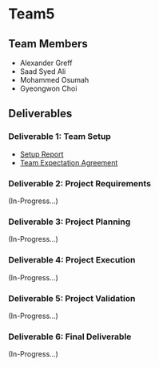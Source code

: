 # Team5

## Team Members
* Alexander Greff
* Saad Syed Ali
* Mohammed Osumah
* Gyeongwon Choi

## Deliverables

### Deliverable 1: Team Setup
* [Setup Report](deliverable1/Deliverabe%201.pdf)
* [Team Expectation Agreement](deliverable1/Team%20Expectation%20Agreement%20-%20Signed%20by%20All.pdf)

### Deliverable 2: Project Requirements
(In-Progress...)

### Deliverable 3: Project Planning
(In-Progress...)

### Deliverable 4: Project Execution
(In-Progress...)

### Deliverable 5: Project Validation
(In-Progress...)

### Deliverable 6: Final Deliverable
(In-Progress...)
